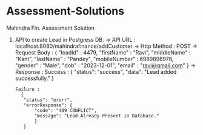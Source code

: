 # Assessment-Solutions
Mahindra Fin. Assessment Solution

1. API to create Lead in Postgress DB.
   -> API URL : localhost:8080/mahindrafinance/addCustomer
   -> Http Method : POST
   -> Request Body :
        {
        "leadId" : 4479,
        "firstName" : "Ravi",
        "middleName" : "Kant",
        "lastName" : "Pandey",
        "mobileNumber" : 6989898978,
        "gender" : "Male",
        "dob" : "2023-12-01",
        "email" : "ravi@gmail.com"
        }
   -> Response :
      Success :
         {
            "status": "success",
            "data": "Lead added successfully."
         }

       Failure :
         {
          "status": "erorr",
          "errorResponse": {
              "code": "409 CONFLICT",
              "message": "Lead Already Present in Database."
              }
          }
